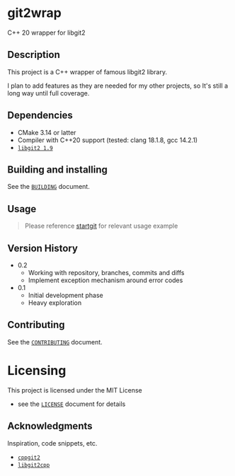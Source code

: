 # git2wrap

C++ 20 wrapper for libgit2

## Description

This project is a C++ wrapper of famous libgit2 library.

I plan to add features as they are needed for my other projects, so It's still
a long way until full coverage.


## Dependencies

* CMake 3.14 or latter
* Compiler with C++20 support (tested: clang 18.1.8, gcc 14.2.1)
* [`libgit2 1.9`](https://github.com/libgit2/libgit2)


## Building and installing

See the [`BUILDING`](BUILDING.md) document.


## Usage

> Please reference [startgit](https://github.com/DimitrijeDobrota/startgit) for relevant usage example


## Version History

- 0.2
    * Working with repository, branches, commits and diffs
    * Implement exception mechanism around error codes
- 0.1
    * Initial development phase
    * Heavy exploration


## Contributing

See the [`CONTRIBUTING`](CONTRIBUTING.md) document.


# Licensing

This project is licensed under the MIT License
- see the [`LICENSE`](LICENSE.md) document for details


## Acknowledgments

Inspiration, code snippets, etc.
* [`cppgit2`](https://github.com/p-ranav/cppgit2)
* [`libgit2cpp`](https://github.com/AndreyG/libgit2cpp)
